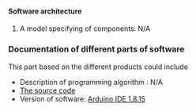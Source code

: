 #### **Software architecture**
 
  1. A model specifying of components: N/A

 
 ### **Documentation of different parts of software**

 
This part based on the different products could include

- Description of programming algorithm : N/A  
- [The source code](https://wikifactory.com/@boettger/powerplanter/file/ESP%2032%20Arduino%20Code/powerplanter_9.ino) 
- Version of software: [Arduino IDE 1.8.15](https://www.arduino.cc/en/software)
